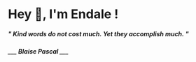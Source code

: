 <h1 title="head"> Hey 👋, I'm Endale !</h1>

**<h5><i>" Kind words do not cost much. Yet they accomplish much. "</i></h5>**

*<b>___ Blaise Pascal ___</b>*
